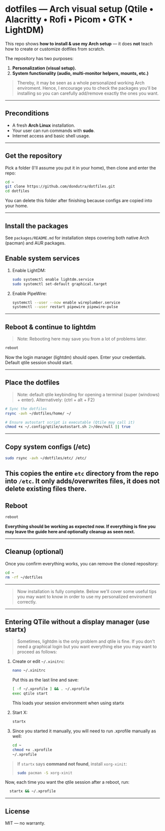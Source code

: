# dotfiles — Arch visual setup (Qtile • Alacritty • Rofi • Picom • GTK • LightDM)

This repo shows **how to install & use my Arch setup** — it does **not** teach how to create or customize dotfiles from scratch.

The repository has two purposes:
1) **Personalization (visual setup).**  
2) **System functionality (audio, multi‑monitor helpers, mounts, etc.)**

> Thereby, it may be seen as a whole personalized working Arch enviroment. Hence, I encourage you to check the packages you'll be installing so you can carefully add/remove exactly the ones you want.

---

## Preconditions

- A fresh **Arch Linux** installation. 
- Your user can run commands with **sudo**.  
- Internet access and basic shell usage.

---

## Get the repository

Pick a folder (I'll assume you put it in your home), then clone and enter the repo:

```bash
cd ~
git clone https://github.com/dondutra/dotfiles.git
cd dotfiles
```

You can delete this folder after finishing because configs are copied into your home.

---

## Install the packages

See `packages/README.md` for installation steps covering both native Arch (pacman) and AUR packages.

## Enable system services

1) Enable LightDM:
   ```bash
   sudo systemctl enable lightdm.service
   sudo systemctl set-default graphical.target
   ```

2) Enable PipeWire:
   ```bash
   systemctl --user --now enable wireplumber.service
   systemctl --user restart pipewire pipewire-pulse
   ```

---

## Reboot & continue to lightdm

> Note: Rebooting here may save you from a lot of problems later.
```bash
reboot
```

Now the login manager (lightdm) should open. Enter your credentials. Default qtile session should start.

---

## Place the dotfiles

> Note: default qtile keybinding for opening a terminal {super (windows) + enter}. Alternatively: {ctrl + alt + F2}
```bash
# Sync the dotfiles
rsync -avh ~/dotfiles/home/ ~/

# Ensure autostart script is executable (Qtile may call it)
chmod +x ~/.config/qtile/autostart.sh 2>/dev/null || true
```

---

## Copy system configs (/etc)
```bash
sudo rsync -avh ~/dotfiles/etc/ /etc/
```
This copies the entire `etc` directory from the repo into `/etc`. It only adds/overwrites files, it does not delete existing files there.
---

## Reboot
```bash
reboot
```

**Everything should be working as expected now. If everything is fine you may leave the guide here and optionally cleanup as seen next.**

---

## Cleanup (optional)

Once you confirm everything works, you can remove the cloned repository:

```bash
cd ~
rm -rf ~/dotfiles
```

---

> Now installation is fully complete. Below we'll cover some useful tips you may want to know in order to use my personalized enviroment correctly.

---

## Entering QTile without a display manager (use **startx**)

> Sometimes, lightdm is the only problem and qtile is fine. If you don't need a graphical login but you want everything else you may want to proceed as follows:

1) Create or edit `~/.xinitrc`:
   ```bash
   nano ~/.xinitrc
   ```
   Put this as the last line and save:
   ```bash
   [ -f ~/.xprofile ] && . ~/.xprofile
   exec qtile start
   ```
   This loads your session environment when using startx

2) Start X:
   ```bash
   startx
   ```

3) Since you started it manually, you will need to run .xprofile manually as well:
   ```bash
   cd ~
   chmod +x .xprofile
   ~/.xprofile
   ```

> If `startx` says **command not found**, install `xorg-xinit`:
> ```bash
> sudo pacman -S xorg-xinit
> ```

Now, each time you want the qtile session after a reboot, run:
```bash
  startx && ~/.xprofile
```

---

## License

MIT — no warranty.
